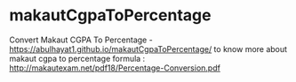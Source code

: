 # makautCgpaToPercentage
Convert Makaut CGPA To Percentage - https://abulhayat1.github.io/makautCgpaToPercentage/
to know more about makaut cgpa to percentage formula : http://makautexam.net/pdf18/Percentage-Conversion.pdf
